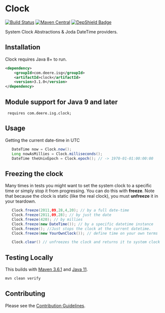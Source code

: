Clock
=====
[![Build Status](https://travis-ci.org/JohnDeere/clock.svg?branch=master)](https://travis-ci.org/JohnDeere/clock)
[![Maven Central](https://maven-badges.herokuapp.com/maven-central/com.deere.isg/clock/badge.svg)](https://maven-badges.herokuapp.com/maven-central/com.deere.isg/clock)
[![DepShield Badge](https://depshield.sonatype.org/badges/JohnDeere/clock/depshield.svg)](https://depshield.github.io)


System Clock Abstractions &amp; Joda DateTime providers.

## Installation
Clock requires Java 8+ to run.

```xml
<dependency>
    <groupId>com.deere.isg</groupId>
    <artifactId>clock</artifactId>
    <version>3.1.0</version>
</dependency>
```

## Module support for Java 9 and later
```
 requires com.deere.isg.clock;
```

## Usage
Getting the current date-time in UTC
```java
   DateTime now = Clock.now();
   Long nowAsMillies = Clock.milliseconds();
   DateTime theUnixEpoch = Clock.epoch(); // -> 1970-01-01:00:00:00
```

## Freezing the clock
  Many times in tests you might want to set the system clock to a specific time or simply stop it from progressing.
  You can do this with __freeze__. Note that because the clock is static (like the real clock), you must __unfreeze__ it
  in your teardown.

```java
   Clock.freeze(2011,09,28,4,20); // by a full date-time
   Clock.freeze(2011,09,28); // by just the date
   Clock.freeze(420); // by millies
   Clock.freeze(new DateTime()); // by a specific datetime instance
   Clock.freeze(); //Just stops the clock at the current datetime.
   Clock.freeze(new YourOwnClock()); // define time on your own terms

   Clock.clear() // unfreezes the clock and returns it to system clock progression.
```

## Testing Locally
This builds with [Maven 3.6.1](https://maven.apache.org/docs/3.6.1/release-notes.html) 
and [Java 11](http://openjdk.java.net/install/).

```bash
mvn clean verify
```

## Contributing
Please see the [Contribution Guidelines](./.github/CONTRIBUTING.md).

